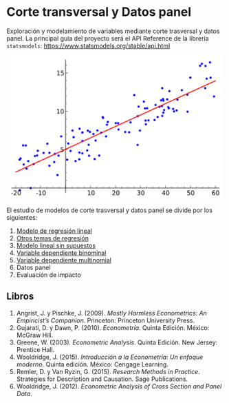 # Corte transversal y Datos panel
Exploración y modelamiento de variables mediante corte trasversal y datos panel. La principal guía del proyecto será el API Reference de la librería `statsmodels`: https://www.statsmodels.org/stable/api.html

<p align="center">
  <img src="../figures/lineal_regr.png" width="600">
</p>

El estudio de modelos de corte trasversal y datos panel se divide por los siguientes:
1. [Modelo de regresión lineal](https://github.com/mauricioalvaradoo/econometrics/blob/main/microeconometrics/1%20linreg.ipynb)
2. [Otros temas de regresión](https://github.com/mauricioalvaradoo/econometrics/blob/main/microeconometrics/2%20others_linreg.ipynb)
3. [Modelo lineal sin supuestos](https://github.com/mauricioalvaradoo/econometrics/blob/main/microeconometrics/3%20no_assumptions.ipynb)
4. [Variable dependiente binominal](https://github.com/mauricioalvaradoo/econometrics/blob/main/microeconometrics/4%20binomial.ipynb)
5. [Variable dependiente multinomial](https://github.com/mauricioalvaradoo/econometrics/blob/main/microeconometrics/5%20multinominal.ipynb)
6. Datos panel
7. Evaluación de impacto


## Libros
1. Angrist, J. y Pischke, J. (2009). _Mostly Harmless Econometrics: An Empiricist’s Companion_. Princeton: Princeton University Press.
2. Gujarati, D. y Dawn, P. (2010). _Econometría_. Quinta Edición. México: McGraw Hill.
3. Greene, W. (2003). _Econometric Analysis_. Quinta Edición. New Jersey: Prentice Hall.
4. Wooldridge, J. (2015). _Introducción a la Econometría: Un enfoque moderno_. Quinta edición. México: Cengage Learning.
5. Remler, D. y Van Ryzin, G. (2015). _Research Methods in Practice_. Strategies for Description and Causation. Sage Publications.
6. Wooldridge, J. (2012). _Econometric Analysis of Cross Section and Panel Data_.
